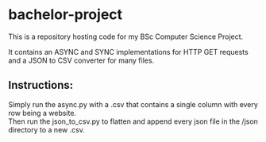 # bachelor-project
 
This is a repository hosting code for my BSc Computer Science Project.

It contains an ASYNC and SYNC implementations for HTTP GET requests and a JSON to CSV converter for many files.

## Instructions:
Simply run the async.py with a .csv that contains a single column with every row being a website.  
Then run the json_to_csv.py to flatten and append every json file in the /json directory to a new .csv.